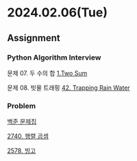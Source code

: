 # 2024.02.06(Tue)

## Assignment

### Python Algorithm Interview

문제 07. 두 수의 합 [1.Two Sum](https://leetcode.com/problems/two-sum/)

문제 08. 빗물 트래핑 [42. Trapping Rain Water](https://leetcode.com/problems/trapping-rain-water/)

### Problem

[백준 문제집](https://www.acmicpc.net/group/workbook/view/19984/66204)

[2740. 행렬 곱셈](https://www.acmicpc.net/problem/2740)

[2578. 빙고](https://www.acmicpc.net/problem/2578)
